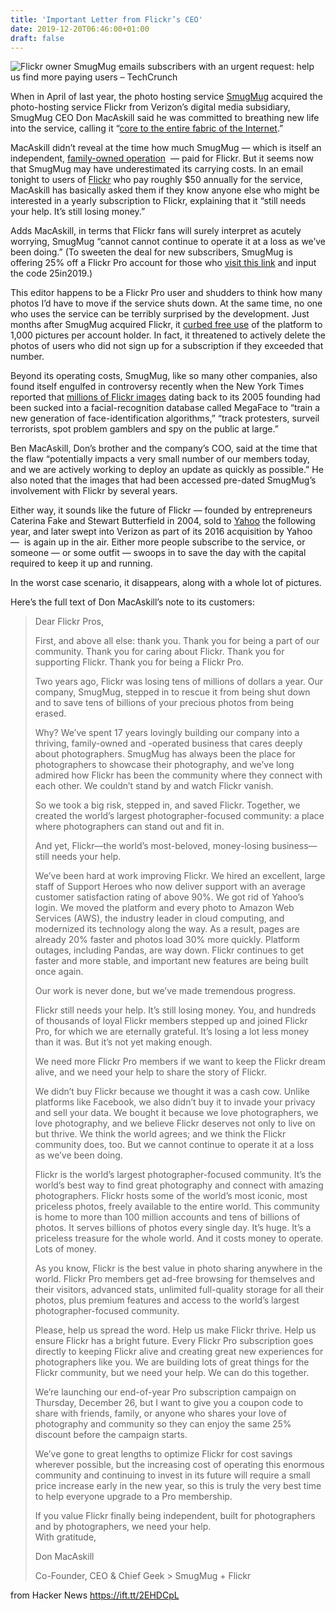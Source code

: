 ```yaml
---
title: 'Important Letter from Flickr’s CEO'
date: 2019-12-20T06:46:00+01:00
draft: false
---
```


![](https://techcrunch.com/wp-content/uploads/2019/03/GettyImages-460308579.jpg?w=601 "Flickr owner SmugMug emails subscribers with an urgent request: help us find more paying users – TechCrunch")  

When in April of last year, the photo hosting service [SmugMug](https://crunchbase.com/organization/smugmug) acquired the photo-hosting service Flickr from Verizon’s digital media subsidiary, SmugMug CEO Don MacAskill said he was committed to breathing new life into the service, calling it “[core to the entire fabric of the Internet](https://www.usatoday.com/story/tech/2018/04/20/smugmug-buys-flickr-verizon-oath/537377002/).”

MacAskill didn’t reveal at the time how much SmugMug — which is itself an independent, [family-owned operation](https://www.latimes.com/la-fi-smugmug24dec24-story.html)  — paid for Flickr. But it seems now that SmugMug may have underestimated its carrying costs. In an email tonight to users of [Flickr](https://crunchbase.com/organization/flickr) who pay roughly $50 annually for the service, MacAskill has basically asked them if they know anyone else who might be interested in a yearly subscription to Flickr, explaining that it “still needs your help. It’s still losing money.”

Adds MacAskill, in terms that Flickr fans will surely interpret as acutely worrying, SmugMug “cannot cannot continue to operate it at a loss as we’ve been doing.” (To sweeten the deal for new subscribers, SmugMug is offering 25% off a Flickr Pro account for those who [visit this link](https://www.flickr.com/account/upgrade/pro?coupon=25in2019) and input the code 25in2019.)

This editor happens to be a Flickr Pro user and shudders to think how many photos I’d have to move if the service shuts down. At the same time, no one who uses the service can be terribly surprised by the development. Just months after SmugMug acquired Flickr, it [curbed free use](https://www.theverge.com/2018/11/1/18051950/flickr-1000-photo-limit-free-accounts-changes-pro-subscription-smugmug) of the platform to 1,000 pictures per account holder. In fact, it threatened to actively delete the photos of users who did not sign up for a subscription if they exceeded that number.

Beyond its operating costs, SmugMug, like so many other companies, also found itself engulfed in controversy recently when the New York Times reported that [millions of Flickr images](https://www.nytimes.com/interactive/2019/10/11/technology/flickr-facial-recognition.html) dating back to its 2005 founding had been sucked into a facial-recognition database called MegaFace to “train a new generation of face-identification algorithms,” “track protesters, surveil terrorists, spot problem gamblers and spy on the public at large.”

Ben MacAskill, Don’s brother and the company’s COO, said at the time that the flaw “potentially impacts a very small number of our members today, and we are actively working to deploy an update as quickly as possible.” He also noted that the images that had been accessed pre-dated SmugMug’s involvement with Flickr by several years.

Either way, it sounds like the future of Flickr — founded by entrepreneurs Caterina Fake and Stewart Butterfield in 2004, sold to [Yahoo](https://crunchbase.com/organization/yahoo) the following year, and later swept into Verizon as part of its 2016 acquisition by Yahoo —  is again up in the air. Either more people subscribe to the service, or someone — or some outfit — swoops in to save the day with the capital required to keep it up and running.

In the worst case scenario, it disappears, along with a whole lot of pictures.

Here’s the full text of Don MacAskill’s note to its customers:

> Dear Flickr Pros,
> 
> First, and above all else: thank you. Thank you for being a part of our community. Thank you for caring about Flickr. Thank you for supporting Flickr. Thank you for being a Flickr Pro.
> 
> Two years ago, Flickr was losing tens of millions of dollars a year. Our company, SmugMug, stepped in to rescue it from being shut down and to save tens of billions of your precious photos from being erased.
> 
> Why? We’ve spent 17 years lovingly building our company into a thriving, family-owned and -operated business that cares deeply about photographers. SmugMug has always been the place for photographers to showcase their photography, and we’ve long admired how Flickr has been the community where they connect with each other. We couldn’t stand by and watch Flickr vanish.
> 
> So we took a big risk, stepped in, and saved Flickr. Together, we created the world’s largest photographer-focused community: a place where photographers can stand out and fit in.
> 
> And yet, Flickr—the world’s most-beloved, money-losing business—still needs your help.
> 
> We’ve been hard at work improving Flickr. We hired an excellent, large staff of Support Heroes who now deliver support with an average customer satisfaction rating of above 90%. We got rid of Yahoo’s login. We moved the platform and every photo to Amazon Web Services (AWS), the industry leader in cloud computing, and modernized its technology along the way. As a result, pages are already 20% faster and photos load 30% more quickly. Platform outages, including Pandas, are way down. Flickr continues to get faster and more stable, and important new features are being built once again.
> 
> Our work is never done, but we’ve made tremendous progress.
> 
> Flickr still needs your help. It’s still losing money. You, and hundreds of thousands of loyal Flickr members stepped up and joined Flickr Pro, for which we are eternally grateful. It’s losing a lot less money than it was. But it’s not yet making enough.
> 
> We need more Flickr Pro members if we want to keep the Flickr dream alive, and we need your help to share the story of Flickr.
> 
> We didn’t buy Flickr because we thought it was a cash cow. Unlike platforms like Facebook, we also didn’t buy it to invade your privacy and sell your data. We bought it because we love photographers, we love photography, and we believe Flickr deserves not only to live on but thrive. We think the world agrees; and we think the Flickr community does, too. But we cannot continue to operate it at a loss as we’ve been doing.
> 
> Flickr is the world’s largest photographer-focused community. It’s the world’s best way to find great photography and connect with amazing photographers. Flickr hosts some of the world’s most iconic, most priceless photos, freely available to the entire world. This community is home to more than 100 million accounts and tens of billions of photos. It serves billions of photos every single day. It’s huge. It’s a priceless treasure for the whole world. And it costs money to operate. Lots of money.
> 
> As you know, Flickr is the best value in photo sharing anywhere in the world. Flickr Pro members get ad-free browsing for themselves and their visitors, advanced stats, unlimited full-quality storage for all their photos, plus premium features and access to the world’s largest photographer-focused community.
> 
> Please, help us spread the word. Help us make Flickr thrive. Help us ensure Flickr has a bright future. Every Flickr Pro subscription goes directly to keeping Flickr alive and creating great new experiences for photographers like you. We are building lots of great things for the Flickr community, but we need your help. We can do this together.
> 
> We’re launching our end-of-year Pro subscription campaign on Thursday, December 26, but I want to give you a coupon code to share with friends, family, or anyone who shares your love of photography and community so they can enjoy the same 25% discount before the campaign starts.
> 
> We’ve gone to great lengths to optimize Flickr for cost savings wherever possible, but the increasing cost of operating this enormous community and continuing to invest in its future will require a small price increase early in the new year, so this is truly the very best time to help everyone upgrade to a Pro membership.
> 
> If you value Flickr finally being independent, built for photographers and by photographers, we need your help.  
> With gratitude,
> 
> Don MacAskill
> 
> Co-Founder, CEO & Chief Geek > SmugMug + Flickr

  
  
from Hacker News https://ift.tt/2EHDCpL